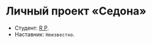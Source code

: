 # Личный проект «Седона»

* Студент: [R P](https://up.htmlacademy.ru/htmlcss/28/user/1329715).
* Наставник: `Неизвестно`.
